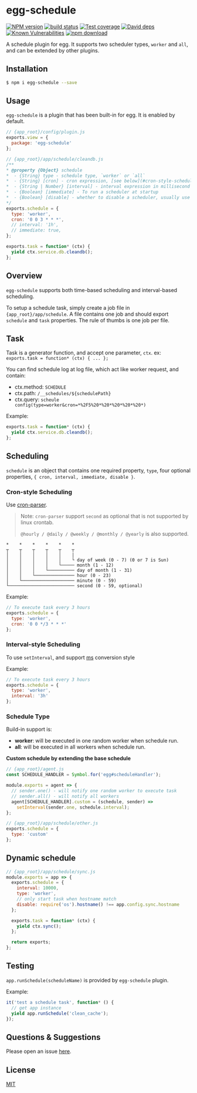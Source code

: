 # egg-schedule

[![NPM version][npm-image]][npm-url]
[![build status][travis-image]][travis-url]
[![Test coverage][codecov-image]][codecov-url]
[![David deps][david-image]][david-url]
[![Known Vulnerabilities][snyk-image]][snyk-url]
[![npm download][download-image]][download-url]

[npm-image]: https://img.shields.io/npm/v/egg-schedule.svg?style=flat-square
[npm-url]: https://npmjs.org/package/egg-schedule
[travis-image]: https://img.shields.io/travis/eggjs/egg-schedule.svg?style=flat-square
[travis-url]: https://travis-ci.org/eggjs/egg-schedule
[codecov-image]: https://codecov.io/github/eggjs/egg-schedule/coverage.svg?branch=master
[codecov-url]: https://codecov.io/github/eggjs/egg-schedule?branch=master
[david-image]: https://img.shields.io/david/eggjs/egg-schedule.svg?style=flat-square
[david-url]: https://david-dm.org/eggjs/egg-schedule
[snyk-image]: https://snyk.io/test/npm/egg-schedule/badge.svg?style=flat-square
[snyk-url]: https://snyk.io/test/npm/egg-schedule
[download-image]: https://img.shields.io/npm/dm/egg-schedule.svg?style=flat-square
[download-url]: https://npmjs.org/package/egg-schedule

A schedule plugin for egg. It supports two scheduler types, `worker` and `all`, and can be extended by other plugins.

## Installation

```bash
$ npm i egg-schedule --save
```

## Usage

`egg-schedule` is a plugin that has been built-in for egg. It is enabled by default.

```javascript
// {app_root}/config/plugin.js
exports.view = {
  package: 'egg-schedule'
};

// {app_root}/app/schedule/cleandb.js
/**
* @property {Object} schedule
*  - {String} type - schedule type, `worker` or `all`
*  - {String} [cron] - cron expression, [see below](#cron-style-scheduling)
*  - {String | Number} [interval] - interval expression in millisecond or express explicitly like '1h'. [see below](#interval-style-scheduling)
*  - {Boolean} [immediate] - To run a scheduler at startup
*  - {Boolean} [disable] - whether to disable a scheduler, usually use in dynamic schedule
*/
exports.schedule = {
  type: 'worker',
  cron: '0 0 3 * * *',
  // interval: '1h',
  // immediate: true,
};

exports.task = function* (ctx) {
  yield ctx.service.db.cleandb();
};
```

## Overview

`egg-schedule` supports both time-based scheduling and interval-based scheduling.

To setup a schedule task, simply create a job file in `{app_root}/app/schedule`. A file contains one job and should export `schedule` and `task` properties. The rule of thumbs is one job per file.

## Task

Task is a generator function, and accept one parameter, `ctx`. ex: `exports.task = function* (ctx) { ... };`

You can find schedule log at log file, which act like worker request, and contain:

- ctx.method: `SCHEDULE`
- ctx.path: `/__schedules/${schedulePath}`
- ctx.query: `scheule config(type=worker&cron=*%2F5%20*%20*%20*%20*%20*)`

Example:

```javascript
exports.task = function* (ctx) {
  yield ctx.service.db.cleandb();
};
```

## Scheduling

`schedule` is an object that contains one required property, `type`, four optional properties, `{ cron, interval, immediate, disable }`.

### Cron-style Scheduling

Use [cron-parser](https://github.com/harrisiirak/cron-parser).

> Note: `cron-parser` support `second` as optional that is not supported by linux crontab.
>
> `@hourly / @daily / @weekly / @monthly / @yearly` is also supported.

```
*    *    *    *    *    *
┬    ┬    ┬    ┬    ┬    ┬
│    │    │    │    │    |
│    │    │    │    │    └ day of week (0 - 7) (0 or 7 is Sun)
│    │    │    │    └───── month (1 - 12)
│    │    │    └────────── day of month (1 - 31)
│    │    └─────────────── hour (0 - 23)
│    └──────────────────── minute (0 - 59)
└───────────────────────── second (0 - 59, optional)
```

Example:

```javascript
// To execute task every 3 hours
exports.schedule = {
  type: 'worker',
  cron: '0 0 */3 * * *'
};
```

### Interval-style Scheduling

To use `setInterval`, and support [ms](https://www.npmjs.com/package/ms) conversion style

Example:

```javascript
// To execute task every 3 hours
exports.schedule = {
  type: 'worker',
  interval: '3h'
};
```

### Schedule Type

Build-in support is:

  - **worker**: will be executed in one random worker when schedule run.
  - **all**: will be executed in all workers when schedule run.

**Custom schedule by extending the base schedule**

```javascript
// {app_root}/agent.js
const SCHEDULE_HANDLER = Symbol.for('egg#scheduleHandler');

module.exports = agent => {
  // sender.one() - will notify one random worker to execute task
  // sender.all() - will notify all workers
  agent[SCHEDULE_HANDLER].custom = (schedule, sender) =>
    setInterval(sender.one, schedule.interval);
};

// {app_root}/app/schedule/other.js
exports.schedule = {
  type: 'custom'
};
```

## Dynamic schedule

```javascript
// {app_root}/app/schedule/sync.js
module.exports = app => {
  exports.schedule = {
    interval: 10000,
    type: 'worker',
    // only start task when hostname match
    disable: require('os').hostname() !== app.config.sync.hostname
  };

  exports.task = function* (ctx) {
    yield ctx.sync();
  };

  return exports;
};
```

## Testing

`app.runSchedule(scheduleName)` is provided by `egg-schedule` plugin.

Example:

```javascript
it('test a schedule task', function* () {
  // get app instance
  yield app.runSchedule('clean_cache');
});
```

## Questions & Suggestions

Please open an issue [here](https://github.com/eggjs/egg/issues).

## License

[MIT](LICENSE)
